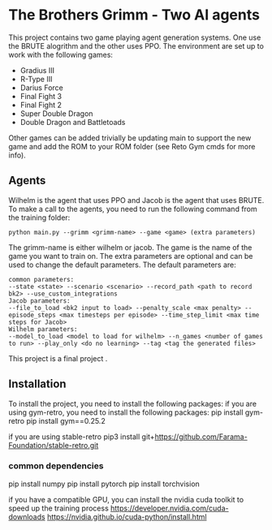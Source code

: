 # The Brothers Grimm - Two AI agents

This project contains two game playing agent generation systems. One use the BRUTE alogrithm and the other uses PPO.
The environment are set up to work with the following games:

- Gradius III
- R-Type III
- Darius Force
- Final Fight 3
- Final Fight 2
- Super Double Dragon
- Double Dragon and Battletoads

Other games can be added trivially be updating main to support the new game and add the ROM to your ROM folder (see Reto Gym cmds for more info).

## Agents

Wilhelm is the agent that uses PPO and Jacob is the agent that uses BRUTE.
To make a call to the agents, you need to run the following command from the training folder:

```
python main.py --grimm <grimm-name> --game <game> (extra parameters)
```

The grimm-name is either wilhelm or jacob. The game is the name of the game you want to train on. The extra parameters are optional and can be used to change the default parameters. The default parameters are:

```
common parameters:
--state <state> --scenario <scenario> --record_path <path to record bk2> --use_custom_integrations
Jacob parameters:
--file_to_load <bk2 input to load> --penalty_scale <max penalty> --episode_steps <max timesteps per episode> --time_step_limit <max time steps for Jacob>
Wilhelm parameters:
--model_to_load <model to load for wilhelm> --n_games <number of games to run> --play_only <do no learning> --tag <tag the generated files>
```

This project is a final project .

## Installation

To install the project, you need to install the following packages:
if you are using gym-retro, you need to install the following packages:
pip install gym-retro
pip install gym==0.25.2

if you are using stable-retro
pip3 install git+https://github.com/Farama-Foundation/stable-retro.git

### common dependencies

pip install numpy
pip install pytorch
pip install torchvision

if you have a compatible GPU, you can install the nvidia cuda toolkit to speed up the training process
https://developer.nvidia.com/cuda-downloads
https://nvidia.github.io/cuda-python/install.html
